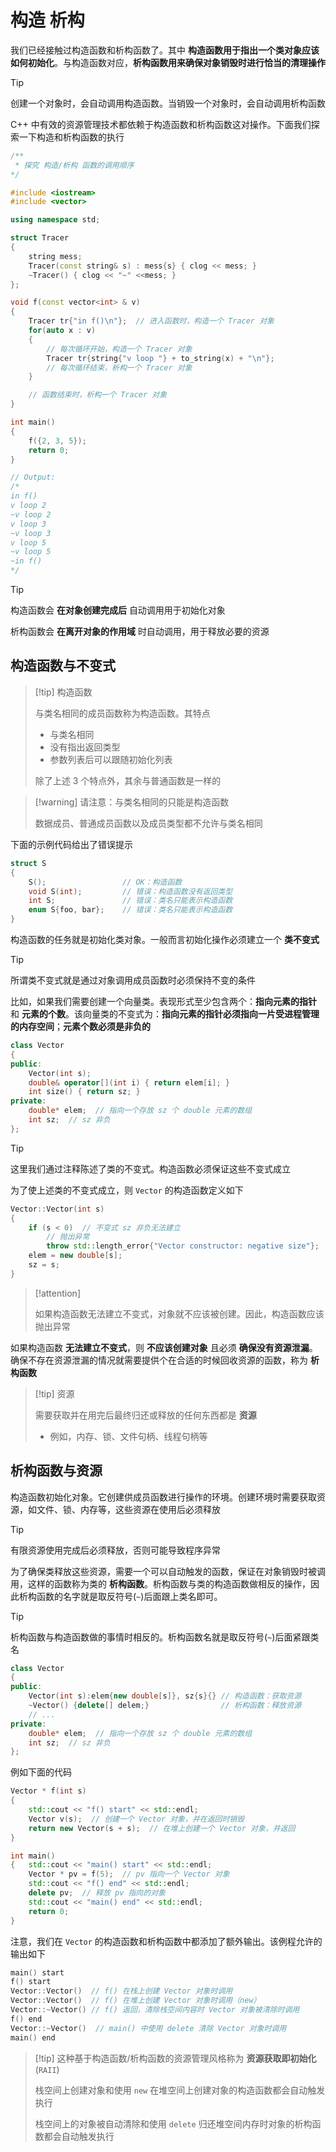 # 构造 析构

我们已经接触过构造函数和析构函数了。其中 **构造函数用于指出一个类对象应该如何初始化**。与构造函数对应，**析构函数用来确保对象销毁时进行恰当的清理操作**

> [!tip] 
> 
> 创建一个对象时，会自动调用构造函数。当销毁一个对象时，会自动调用析构函数
> 

C++ 中有效的资源管理技术都依赖于构造函数和析构函数这对操作。下面我们探索一下构造和析构函数的执行

```cpp
/**
 * 探究 构造/析构 函数的调用顺序
*/

#include <iostream>
#include <vector>

using namespace std;

struct Tracer
{
    string mess;
    Tracer(const string& s) : mess{s} { clog << mess; }
    ~Tracer() { clog << "~" <<mess; }
};

void f(const vector<int> & v)
{
    Tracer tr{"in f()\n"};  // 进入函数时，构造一个 Tracer 对象
    for(auto x : v)
    {
        // 每次循环开始，构造一个 Tracer 对象
        Tracer tr{string{"v loop "} + to_string(x) + "\n"};
        // 每次循环结束，析构一个 Tracer 对象 
    }

    // 函数结束时，析构一个 Tracer 对象
}

int main()
{
    f({2, 3, 5});
    return 0;
}

// Output:
/*
in f()
v loop 2
~v loop 2
v loop 3
~v loop 3
v loop 5
~v loop 5
~in f()
*/
```

> [!tip] 
> 
> 构造函数会 **在对象创建完成后** 自动调用用于初始化对象
> 
> 析构函数会 **在离开对象的作用域** 时自动调用，用于释放必要的资源
>

## 构造函数与不变式

> [!tip] 构造函数
> 
> 与类名相同的成员函数称为构造函数。其特点
> + 与类名相同
> + 没有指出返回类型
> + 参数列表后可以跟随初始化列表
> 
> 除了上述 $3$ 个特点外，其余与普通函数是一样的
> 

> [!warning] 请注意：与类名相同的只能是构造函数
> 
> 数据成员、普通成员函数以及成员类型都不允许与类名相同
> 

下面的示例代码给出了错误提示

```cpp
struct S
{
	S();                 // OK：构造函数
	void S(int);         // 错误：构造函数没有返回类型
	int S;               // 错误：类名只能表示构造函数
	enum S{foo, bar};    // 错误：类名只能表示构造函数
}
```

构造函数的任务就是初始化类对象。一般而言初始化操作必须建立一个 **类不变式**

> [!tip] 
> 
> 所谓类不变式就是通过对象调用成员函数时必须保持不变的条件
> 

比如，如果我们需要创建一个向量类。表现形式至少包含两个：**指向元素的指针** 和 **元素的个数**。该向量类的不变式为：**指向元素的指针必须指向一片受进程管理的内存空间**；**元素个数必须是非负的**

```cpp
class Vector
{
public:
    Vector(int s);
    double& operator[](int i) { return elem[i]; }
    int size() { return sz; } 
private:
    double* elem;  // 指向一个存放 sz 个 double 元素的数组
    int sz;  // sz 非负
};
```

> [!tip] 
> 
> 这里我们通过注释陈述了类的不变式。构造函数必须保证这些不变式成立
> 

为了使上述类的不变式成立，则 `Vector` 的构造函数定义如下

```cpp
Vector::Vector(int s)
{
    if (s < 0)  // 不变式 sz 非负无法建立
		// 抛出异常
        throw std::length_error{"Vector constructor: negative size"};
    elem = new double[s];
    sz = s;
}
```

> [!attention] 
> 
> 如果构造函数无法建立不变式，对象就不应该被创建。因此，构造函数应该抛出异常
> 

如果构造函数 **无法建立不变式**，则 **不应该创建对象** 且必须 **确保没有资源泄漏**。确保不存在资源泄漏的情况就需要提供个在合适的时候回收资源的函数，称为 **析构函数**

> [!tip] 资源
> 
> 需要获取并在用完后最终归还或释放的任何东西都是 **资源**
> 
> + 例如，内存、锁、文件句柄、线程句柄等
> 

## 析构函数与资源

构造函数初始化对象。它创建供成员函数进行操作的环境。创建环境时需要获取资源，如文件、锁、内存等，这些资源在使用后必须释放

> [!tip] 
> 
> 有限资源使用完成后必须释放，否则可能导致程序异常
> 

为了确保类释放这些资源，需要一个可以自动触发的函数，保证在对象销毁时被调用，这样的函数称为类的 **析构函数**。析构函数与类的构造函数做相反的操作，因此析构函数的名字就是取反符号(`~`)后面跟上类名即可。

> [!tip] 
> 
> 析构函数与构造函数做的事情时相反的。析构函数名就是取反符号(`~`)后面紧跟类名
> 

```cpp
class Vector
{
public:
    Vector(int s):elem{new double[s]}, sz{s}{} // 构造函数：获取资源
    ~Vector() {delete[] delem;}                // 析构函数：释放资源
    // ...
private:
    double* elem;  // 指向一个存放 sz 个 double 元素的数组
    int sz;  // sz 非负
};
```

例如下面的代码

```cpp
Vector * f(int s)
{
    std::cout << "f() start" << std::endl;
    Vector v(s);  // 创建一个 Vector 对象，并在返回时销毁
    return new Vector(s + s);  // 在堆上创建一个 Vector 对象，并返回
}

int main()
{   std::cout << "main() start" << std::endl;
    Vector * pv = f(5);  // pv 指向一个 Vector 对象
    std::cout << "f() end" << std::endl;
    delete pv;  // 释放 pv 指向的对象
    std::cout << "main() end" << std::endl;
    return 0;
}
```

注意，我们在 `Vector` 的构造函数和析构函数中都添加了额外输出。该例程允许的输出如下

```cpp
main() start
f() start
Vector::Vector()  // f() 在栈上创建 Vector 对象时调用
Vector::Vector()  // f() 在堆上创建 Vector 对象时调用（new）
Vector::~Vector() // f() 返回，清除栈空间内容时 Vector 对象被清除时调用
f() end
Vector::~Vector()  // main() 中使用 delete 清除 Vector 对象时调用
main() end
```

> [!tip] 这种基于构造函数/析构函数的资源管理风格称为 **资源获取即初始化**(`RAII`)
> 
> 栈空间上创建对象和使用 `new` 在堆空间上创建对象的构造函数都会自动触发执行
> 
> 栈空间上的对象被自动清除和使用 `delete` 归还堆空间内存时对象的析构函数都会自动触发执行
> 

